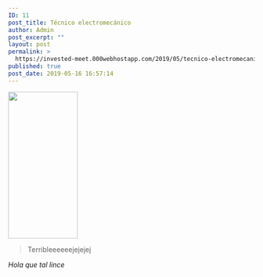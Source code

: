 ```yaml
---
ID: 11
post_title: Técnico electromecánico
author: Admin
post_excerpt: ""
layout: post
permalink: >
  https://invested-meet.000webhostapp.com/2019/05/tecnico-electromecanico
published: true
post_date: 2019-05-16 16:57:14
---
```

<img src="https://invested-meet.000webhostapp.com/wp-content/uploads/2019/05/screenshot_20190515-1815326180528138800191313.png" class="size-medium alignnone wp-image-10" width="142" height="300">
<blockquote>Terribleeeeeejejejej</blockquote>


<em>Hola que tal lince</em>
